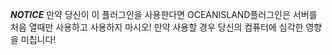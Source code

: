 ***NOTICE***
만약 당신이 이 플러그인을 사용한다면 OCEANISLAND플러그인은 서버를 처음 열때만 사용하고 사용하지 마시오!
만약 사용할 경우 당신의 컴퓨터에 심각한 영향을 미칩니다!

